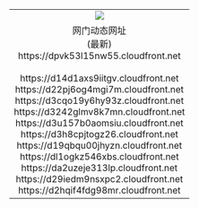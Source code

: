 ﻿<table>
  <tr></tr>
  <tr><td colspan=2 align=center><img src="https://dpvk53l15nw55.cloudfront.net/Up/oGate.jpg" /></td></tr>
  <tr><td colspan=2 align=center>网门动态网址<br/>(最新)
<br>https://dpvk53l15nw55.cloudfront.net
<br/>
<br>https://d14d1axs9iitgv.cloudfront.net
<br>https://d22pj6og4mgi7m.cloudfront.net
<br>https://d3cqo19y6hy93z.cloudfront.net
<br>https://d3242glmv8k7mn.cloudfront.net
<br>https://d3u157b0aomsiu.cloudfront.net
<br>https://d3h8cpjtogz26.cloudfront.net
<br>https://d19qbqu00jhyzn.cloudfront.net
<br>https://dl1ogkz546xbs.cloudfront.net
<br>https://da2uzeje313lp.cloudfront.net
<br>https://d29iedm9nsxpc2.cloudfront.net
<br>https://d2hqif4fdg98mr.cloudfront.net
    </td>
  </tr>
</table>
